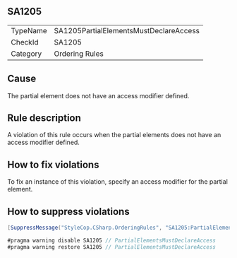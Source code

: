 ﻿## SA1205

<table>
<tr>
  <td>TypeName</td>
  <td>SA1205PartialElementsMustDeclareAccess</td>
</tr>
<tr>
  <td>CheckId</td>
  <td>SA1205</td>
</tr>
<tr>
  <td>Category</td>
  <td>Ordering Rules</td>
</tr>
</table>

## Cause

The partial element does not have an access modifier defined.

## Rule description

A violation of this rule occurs when the partial elements does not have an access modifier defined.

## How to fix violations

To fix an instance of this violation, specify an access modifier for the partial element.

## How to suppress violations

```csharp
[SuppressMessage("StyleCop.CSharp.OrderingRules", "SA1205:PartialElementsMustDeclareAccess", Justification = "Reviewed.")]
```

```csharp
#pragma warning disable SA1205 // PartialElementsMustDeclareAccess
#pragma warning restore SA1205 // PartialElementsMustDeclareAccess
```

